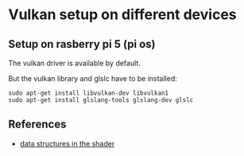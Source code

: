 # Vulkan setup on different devices

## Setup on rasberry pi 5 (pi os)

The vulkan driver is available by default.

But the vulkan library and glslc have to be installed:

```
sudo apt-get install libvulkan-dev libvulkan1
sudo apt-get install glslang-tools glslang-dev glslc
```

## References

- [data structures in the shader](https://docs.vulkan.org/guide/latest/mapping_data_to_shaders.html)

